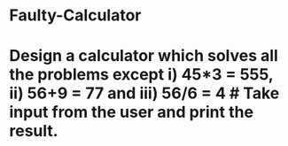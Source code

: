 # Faulty-Calculator
# Design a calculator which solves all the problems except  i) 45*3 = 555, ii) 56+9 = 77 and iii) 56/6 = 4 # Take input from the user and print the result.
